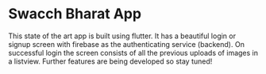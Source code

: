 # Swacch Bharat App
This state of the art app is built using flutter. It has a beautiful login or signup screen with firebase as the authenticating service (backend). On successful login the screen consists of all the previous uploads of images in a listview. Further features are being developed so stay tuned!
